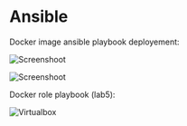 # Ansible

Docker image ansible playbook deployement:

![Screenshoot](https://raw.githubusercontent.com/behouba/devOpsLab/lab6_submission/ansible/lab6.2.png)


![Screenshoot](https://raw.githubusercontent.com/behouba/devOpsLab/lab6_submission/ansible/lab6.png)



Docker role playbook (lab5):

![Virtualbox](https://raw.githubusercontent.com/behouba/devOpsLab/lab5_submission/ansible/lab5.4.png)
